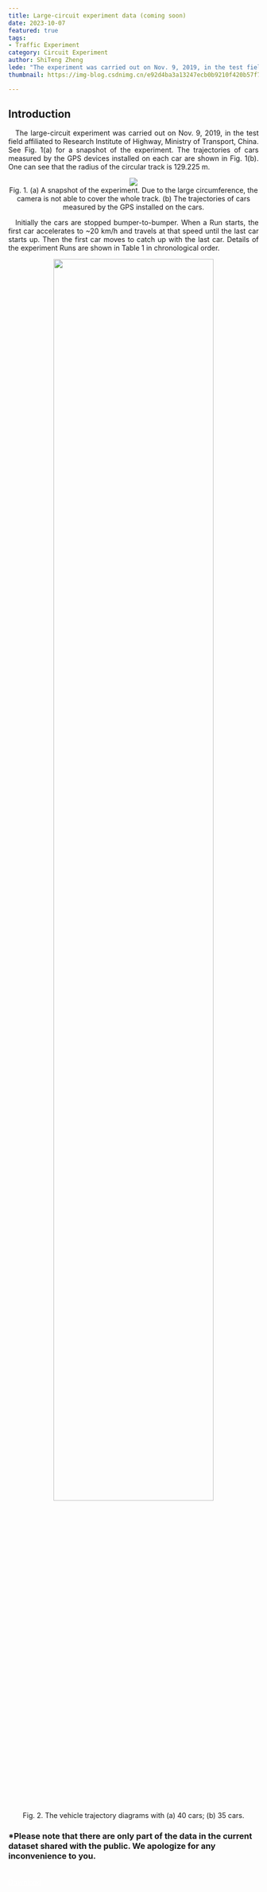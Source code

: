 ```yaml
---
title: Large-circuit experiment data (coming soon)
date: 2023-10-07
featured: true
tags:
- Traffic Experiment
category: Circuit Experiment
author: ShiTeng Zheng
lede: "The experiment was carried out on Nov. 9, 2019, in the test field affiliated to Research Institute of Highway, Ministry of Transport, China."
thumbnail: https://img-blog.csdnimg.cn/e92d4ba3a13247ecb0b9210f420b57f7.png

---
```


## Introduction

<p align="justify">&emsp;The large-circuit experiment was carried out on Nov. 9, 2019, in the test field affiliated to Research Institute of Highway, Ministry of Transport, China. See Fig. 1(a) for a snapshot of the experiment. The trajectories of cars measured by the GPS devices installed on each car are shown in Fig. 1(b). One can see that the radius of the circular track is 129.225 m.</p>

<div class="container">
    <div class="row">
		<div class="col-md-1"></div>
        <center><div class="col-md-4"><center><img src="https://img-blog.csdnimg.cn/1d6621d689984c42813f9811282a4252.png""width=80%"/></center></div></center>
    </div>
</div>


<div class="container">
    <div class="row">
        <center><div class="col-md-6"><center>Fig. 1. (a) A snapshot of the experiment. Due to the large circumference, the camera is not able to cover the whole track. (b) The trajectories of cars measured by the GPS installed on the cars. </center></div></center>
    </div>
</div>

<p align="justify">&emsp;Initially the cars are stopped bumper-to-bumper. When a Run starts, the first car accelerates to ~20 km/h and travels at that speed until the last car starts up. Then the first car moves to catch up with the last car. Details of the experiment Runs are shown in Table 1 in chronological order.</p>


<div class="container">
    <div class="row">
        <center><div class="col-md-6"><img src="https://img-blog.csdnimg.cn/a2d2f6fe1776450ebf8523cdb0b5676e.png" width="80%"/></div></center>
    </div>
</div>

<div class="container">
    <div class="row">
        <center><div class="col-md-6"><center>Fig. 2. The vehicle trajectory diagrams with (a) 40 cars; (b) 35 cars.</center></div></center>
    </div>
</div>

### *Please note that there are only part of the data in the current dataset shared with the public. We apologize for any inconvenience to you.

<br>
<a class="btn btn-lg btn-primary" style="color: white;" href="https://trafficopendata.github.io/download/">Download</a>
<br>
